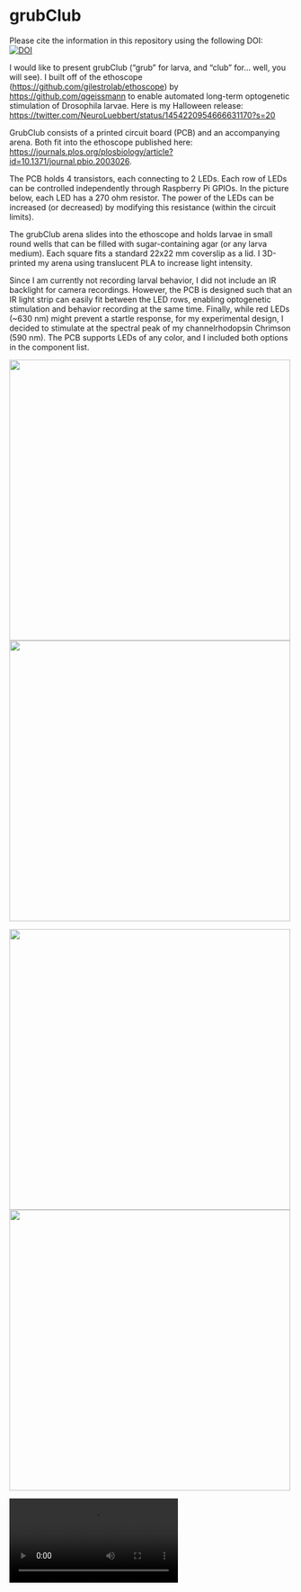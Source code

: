 # grubClub
Please cite the information in this repository using the following DOI:  
[![DOI](https://zenodo.org/badge/422724743.svg)](https://zenodo.org/badge/latestdoi/422724743)

I would like to present grubClub (“grub” for larva, and “club” for… well, you will see). I built off of the ethoscope (https://github.com/gilestrolab/ethoscope) by https://github.com/qgeissmann to enable automated long-term optogenetic stimulation of Drosophila larvae. Here is my Halloween release: https://twitter.com/NeuroLuebbert/status/1454220954666631170?s=20

GrubClub consists of a printed circuit board (PCB) and an accompanying arena. Both fit into the ethoscope published here: https://journals.plos.org/plosbiology/article?id=10.1371/journal.pbio.2003026.

The PCB holds 4 transistors, each connecting to 2 LEDs. Each row of LEDs can be controlled independently through Raspberry Pi GPIOs. In the picture below, each LED has a 270 ohm resistor. The power of the LEDs can be increased (or decreased) by modifying this resistance (within the circuit limits). 

The grubClub arena slides into the ethoscope and holds larvae in small round wells that can be filled with sugar-containing agar (or any larva medium). Each square fits a standard 22x22 mm coverslip as a lid. I 3D-printed my arena using translucent PLA to increase light intensity.

Since I am currently not recording larval behavior, I did not include an IR backlight for camera recordings. However, the PCB is designed such that an IR light strip can easily fit between the LED rows, enabling optogenetic stimulation and behavior recording at the same time. Finally, while red LEDs (~630 nm) might prevent a startle response, for my experimental design, I decided to stimulate at the spectral peak of my channelrhodopsin Chrimson (590 nm). The PCB supports LEDs of any color, and I included both options in the component list.

<p float="left">
  <img src="https://user-images.githubusercontent.com/56094636/139510059-25e6ec9f-84fa-4ee8-97d2-7e0da204128f.png" height="500" />
  <img src="https://user-images.githubusercontent.com/56094636/139510102-7b6ecafc-c936-4aca-ac13-6bff3775d972.png" height="500" /> 
</p>

<p float="left">
  <img src="https://user-images.githubusercontent.com/56094636/139601269-a0dc5495-feea-4ab1-a13c-37a58c444b2e.png" height="500" />
  <img src="https://user-images.githubusercontent.com/56094636/139601339-4830faa3-0bd4-4fae-b7d3-acbf85b5512b.png" height="500" /> 
</p>

![grubClub PCB](https://user-images.githubusercontent.com/56094636/139601286-2ef72724-cccf-4f6b-9c9d-bd818d46505a.mp4)
